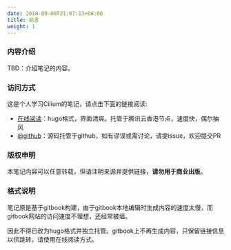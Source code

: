 ```yaml
---
date: 2018-09-08T21:07:13+08:00
title: 前言
weight: 1
---
```


### 内容介绍

TBD：介绍笔记的内容。

### 访问方式

这是个人学习Cilium的笔记，请点击下面的链接阅读:

- [在线阅读](https://skyao.io/learning-cilium/)：hugo格式，界面清爽。托管于腾讯云香港节点，速度快，偶尔抽风
- [@github](https://github.com/skyao/learning-cilium/)：源码托管于github，如有谬误或需讨论，请提issue，欢迎提交PR

### 版权申明

本笔记内容可以任意转载，但请注明来源并提供链接，**请勿用于商业出版**。

### 格式说明

笔记原是基于gitbook构建，由于gitbook本地编辑时生成内容的速度太慢，而gitbook网站的访问速度不理想，还经常被墙。

因此不得已改为hugo格式并独立托管。gitbook上不再生成内容，只保留链接信息以供跳转，请使用在线阅读方式。



